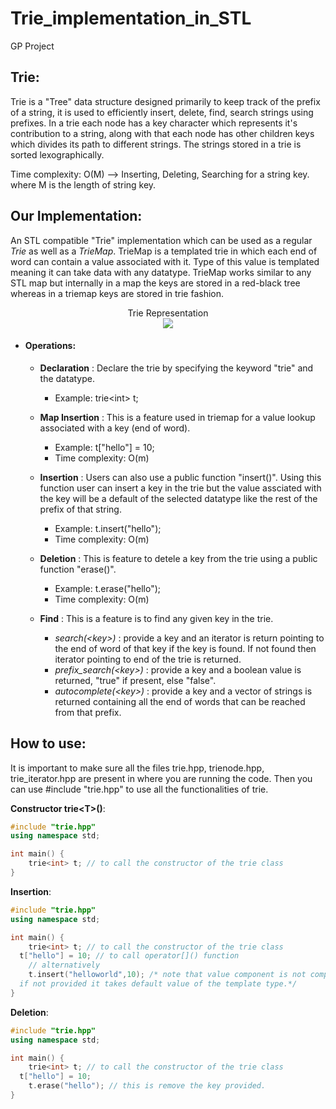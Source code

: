 # Trie_implementation_in_STL
GP Project

## Trie:
Trie is a "Tree" data structure designed primarily to keep track of the prefix of a string, it is used to efficiently insert, delete, find, search strings using prefixes.
In a trie each node has a key character which represents it's contribution to a string, along with that each node has other children keys which divides its path to different strings. The strings stored in a trie is sorted lexographically.

Time complexity: O(M) --> Inserting, Deleting, Searching for a string key.
where M is the length of string key.

## Our Implementation:
An STL compatible "Trie" implementation which can be used as a regular *Trie* as well as a *TrieMap*. 
TrieMap is a templated trie in which each end of word can contain a value associated with it. 
Type of this value is templated meaning it can take data with any datatype. TrieMap works similar to any STL map but internally in a map the keys are stored in a red-black tree whereas in a triemap keys are stored in trie fashion. 

<p align="center">
    <span> Trie Representation </span><br>
    <img src="https://user-images.githubusercontent.com/44120464/116353671-0e3ca100-a7ac-11eb-9275-45a5fda368e3.png" />
</p>

- <h4>Operations:</h4>
  
  - **Declaration**  : Declare the trie by specifying the keyword "trie" and the datatype.
    - Example: trie\<int> t;
  
  - **Map Insertion** : This is a feature used in triemap for a value lookup associated with a key (end of word).
    - Example: t["hello"] = 10;
    - Time complexity: O(m)
  
  - **Insertion** : Users can also use a public function "insert(<key>)". Using this function user can insert a key in the trie but the value assciated with the key will be a                       default of the selected datatype like the rest of the prefix of that string.
    - Example: t.insert("hello"); 
    - Time complexity: O(m)
  
  - **Deletion** : This is feature to detele a key from the trie using a public function "erase(<key>)". 
    - Example: t.erase("hello"); 
    - Time complexity: O(m)
  
  - **Find** : This is a feature is to find any given key in the trie.
    - *search(\<key>)* : provide a key and an iterator is return pointing to the end of word of that key if the key is found. If not found then iterator pointing to end of the                            trie is returned.
    - *prefix_search(\<key>)* : provide a key and a boolean value is returned, "true" if present, else "false". 
    - *autocomplete(\<key>)* : provide a key and a vector of strings is returned containing all the end of words that can be reached from that prefix.

## How to use:
It is important to make sure all the files trie.hpp, trienode.hpp, trie_iterator.hpp are present in where you are running the code. Then you can use #include "trie.hpp" to use all the functionalities of trie.

**Constructor trie\<T>()**:
```cpp
#include "trie.hpp"
using namespace std;

int main() {
	trie<int> t; // to call the constructor of the trie class
}
```

**Insertion**:
```cpp
#include "trie.hpp"
using namespace std;

int main() {
	trie<int> t; // to call the constructor of the trie class
  t["hello"] = 10; // to call operator[]() function
	// alternatively
	t.insert("helloworld",10); /* note that value component is not compulsory 
  if not provided it takes default value of the template type.*/
}
```

**Deletion**:
```cpp
#include "trie.hpp"
using namespace std;

int main() {
	trie<int> t; // to call the constructor of the trie class
  t["hello"] = 10;
	t.erase("hello"); // this is remove the key provided.
}
```


